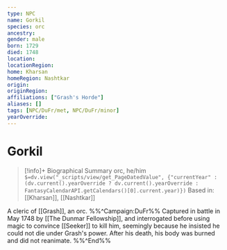 ```yaml
---
type: NPC
name: Gorkil
species: orc
ancestry: 
gender: male
born: 1729
died: 1748
location: 
locationRegion:
home: Kharsan
homeRegion: Nashtkar
origin:
originRegion:
affiliations: ["Grash's Horde"]
aliases: []
tags: [NPC/DuFr/met, NPC/DuFr/minor]
yearOverride: 
---
```

# Gorkil
>[!info]+ Biographical Summary
>orc, he/him
>`$=dv.view("_scripts/view/get_PageDatedValue", {"currentYear" : (dv.current().yearOverride ? dv.current().yearOverride : FantasyCalendarAPI.getCalendars()[0].current.year)})`
>Based in: [[Kharsan]], [[Nashtkar]]

A cleric of [[Grash]], an orc. 
%%^Campaign:DuFr%%
Captured in battle in May 1748 by [[The Dunmar Fellowship]], and interrogated before using magic to convince [[Seeker]] to kill him, seemingly because he insisted he could not die under Grash's power. After his death, his body was burned and did not reanimate. 
%%^End%%